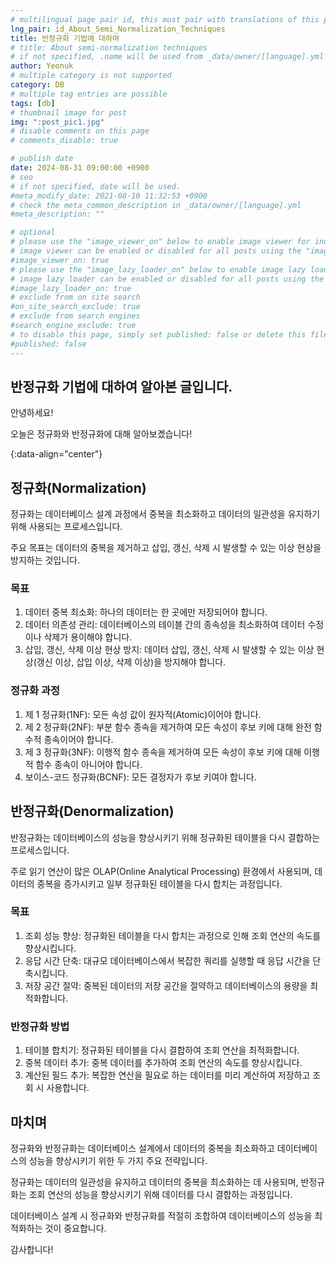 ```yaml
---
# multilingual page pair id, this must pair with translations of this page. (This name must be unique)
lng_pair: id_About_Semi_Normalization_Techniques
title: 반정규화 기법에 대하여
# title: About semi-normalization techniques
# if not specified, .name will be used from _data/owner/[language].yml
author: Yeonuk
# multiple category is not supported
category: DB
# multiple tag entries are possible
tags: [db]
# thumbnail image for post
img: ":post_pic1.jpg"
# disable comments on this page
# comments_disable: true

# publish date
date: 2024-08-31 09:00:00 +0900
# seo
# if not specified, date will be used.
#meta_modify_date: 2021-08-10 11:32:53 +0900
# check the meta_common_description in _data/owner/[language].yml
#meta_description: ""

# optional
# please use the "image_viewer_on" below to enable image viewer for individual pages or posts (_posts/ or [language]/_posts folders).
# image viewer can be enabled or disabled for all posts using the "image_viewer_posts: true" setting in _data/conf/main.yml.
#image_viewer_on: true
# please use the "image_lazy_loader_on" below to enable image lazy loader for individual pages or posts (_posts/ or [language]/_posts folders).
# image lazy loader can be enabled or disabled for all posts using the "image_lazy_loader_posts: true" setting in _data/conf/main.yml.
#image_lazy_loader_on: true
# exclude from on site search
#on_site_search_exclude: true
# exclude from search engines
#search_engine_exclude: true
# to disable this page, simply set published: false or delete this file
#published: false
---
```


<!-- outline-start -->

## 반정규화 기법에 대하여 알아본 글입니다.

안녕하세요!

오늘은 정규화와 반정규화에 대해 알아보곘습니다!

{:data-align="center"}

<!-- outline-end -->

## 정규화(Normalization)

정규화는 데이터베이스 설계 과정에서 중복을 최소화하고 데이터의 일관성을 유지하기 위해 사용되는 프로세스입니다.

주요 목표는 데이터의 중복을 제거하고 삽입, 갱신, 삭제 시 발생할 수 있는 이상 현상을 방지하는 것입니다.

### 목표

1. 데이터 중복 최소화: 하나의 데이터는 한 곳에만 저장되어야 합니다.
2. 데이터 의존성 관리: 데이터베이스의 테이블 간의 종속성을 최소화하여 데이터 수정이나 삭제가 용이해야 합니다.
3. 삽입, 갱신, 삭제 이상 현상 방지: 데이터 삽입, 갱신, 삭제 시 발생할 수 있는 이상 현상(갱신 이상, 삽입 이상, 삭제 이상)을 방지해야 합니다.

### 정규화 과정

1. 제 1 정규화(1NF): 모든 속성 값이 원자적(Atomic)이어야 합니다.
2. 제 2 정규화(2NF): 부분 함수 종속을 제거하여 모든 속성이 후보 키에 대해 완전 함수적 종속이어야 합니다.
3. 제 3 정규화(3NF): 이행적 함수 종속을 제거하여 모든 속성이 후보 키에 대해 이행적 함수 종속이 아니어야 합니다.
4. 보이스-코드 정규화(BCNF): 모든 결정자가 후보 키여야 합니다.

## 반정규화(Denormalization)

반정규화는 데이터베이스의 성능을 향상시키기 위해 정규화된 테이블을 다시 결합하는 프로세스입니다.

주로 읽기 연산이 많은 OLAP(Online Analytical Processing) 환경에서 사용되며, 데이터의 중복을 증가시키고 일부 정규화된 테이블을 다시 합치는 과정입니다.

### 목표

1. 조회 성능 향상: 정규화된 테이블을 다시 합치는 과정으로 인해 조회 연산의 속도를 향상시킵니다.
2. 응답 시간 단축: 대규모 데이터베이스에서 복잡한 쿼리를 실행할 때 응답 시간을 단축시킵니다.
3. 저장 공간 절약: 중복된 데이터의 저장 공간을 절약하고 데이터베이스의 용량을 최적화합니다.

### 반정규화 방법

1. 테이블 합치기: 정규화된 테이블을 다시 결합하여 조회 연산을 최적화합니다.
2. 중복 데이터 추가: 중복 데이터를 추가하여 조회 연산의 속도를 향상시킵니다.
3. 계산된 필드 추가: 복잡한 연산을 필요로 하는 데이터를 미리 계산하여 저장하고 조회 시 사용합니다.

## 마치며

정규화와 반정규화는 데이터베이스 설계에서 데이터의 중복을 최소화하고 데이터베이스의 성능을 향상시키기 위한 두 가지 주요 전략입니다.

정규화는 데이터의 일관성을 유지하고 데이터의 중복을 최소화하는 데 사용되며, 반정규화는 조회 연산의 성능을 향상시키기 위해 데이터를 다시 결합하는 과정입니다.

데이터베이스 설계 시 정규화와 반정규화를 적절히 조합하여 데이터베이스의 성능을 최적화하는 것이 중요합니다.

감사합니다!
